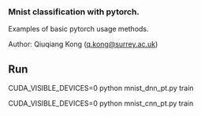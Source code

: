 ### Mnist classification with pytorch. 
Examples of basic pytorch usage methods. 

Author: Qiuqiang Kong (q.kong@surrey.ac.uk)

## Run
CUDA_VISIBLE_DEVICES=0 python mnist_dnn_pt.py train

CUDA_VISIBLE_DEVICES=0 python mnist_cnn_pt.py train
